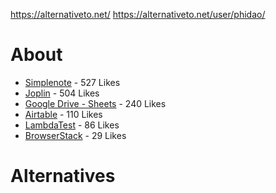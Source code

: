 https://alternativeto.net/
https://alternativeto.net/user/phidao/

# About
* [Simplenote](https://alternativeto.net/software/simplenote/about/) - 527 Likes
* [Joplin](https://alternativeto.net/software/joplin/about/) - 504 Likes
* [Google Drive - Sheets](https://alternativeto.net/software/google-sheets/about/) - 240 Likes
* [Airtable](https://alternativeto.net/software/airtable/about/) - 110 Likes
* [LambdaTest](https://alternativeto.net/software/lambda-test/about/) - 86 Likes
* [BrowserStack](https://alternativeto.net/software/browserstack/about/) - 29 Likes

# Alternatives
